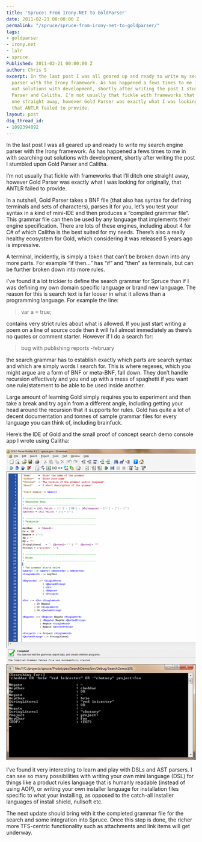 ```yaml
---
title: 'Spruce: From Irony.NET to GoldParser'
date: 2011-02-21 00:00:00 Z
permalink: "/spruce/spruce-from-irony-net-to-goldparser/"
tags:
- goldparser
- irony.net
- lalr
- spruce
Published: 2011-02-21 00:00:00 Z
author: Chris S
excerpt: In the last post I was all geared up and ready to write my search engine
  parser with the Irony framework. As has happened a fews times to me in with searching
  out solutions with development, shortly after writing the post I stumbled upon Gold
  Parser and Calitha. I'm not usually that fickle with frameworks that I’ll ditch
  one straight away, however Gold Parser was exactly what I was looking for originally,
  that ANTLR failed to provide.
layout: post
dsq_thread_id:
- 1092394892
---
```


In the last post I was all geared up and ready to write my search engine parser with the Irony framework. As has happened a fews times to me in with searching out solutions with development, shortly after writing the post I stumbled upon Gold Parser and Calitha.

I’m not usually that fickle with frameworks that I’ll ditch one straight away, however Gold Parser was exactly what I was looking for originally, that ANTLR failed to provide.

<!--more-->

  
In a nutshell, Gold Parser takes a BNF file (that also has syntax for defining terminals and sets of characters), parses it for you, let’s you test your syntax in a kind of mini-IDE and then produces a “compiled grammar file”. This grammar file can then be used by any language that implements their engine specification. There are lots of these engines, including about 4 for C# of which Calitha is the best suited for my needs. There’s also a really healthy ecosystem for Gold, which considering it was released 5 years ago is impressive.

A terminal, incidently, is simply a token that can’t be broken down into any more parts. For example &#8220;if then…&#8221; has &#8220;if&#8221; and &#8220;then&#8221; as terminals, but can be further broken down into more rules.

I’ve found it a lot trickier to define the search grammar for Spruce than if I was defining my own domain specific language or brand new language. The reason for this is search text is far looser in what it allows than a programming language. For example the line:

> var a = true;

contains very strict rules about what is allowed. If you just start writing a poem on a line of source code then it will fail almost immediately as there’s no quotes or comment starter. However if I do a search for:

> bug with publishing reports -february

the search grammar has to establish exactly which parts are search syntax and which are simply words I search for. This is where regexes, which you might argue are a form of BNF or meta-BNF, fall down. They don’t handle recursion effectively and you end up with a mess of spaghetti if you want one rule/statement to be able to be used inside another.

Large amount of learning Gold simply requires you to experiment and then take a break and try again from a different angle, including getting your head around the recursion that it supports for rules. Gold has quite a lot of decent documentation and tonnes of sample grammar files for every language you can think of, including brainfuck.

Here’s the IDE of Gold and the small proof of concept search demo console app I wrote using Calitha:

![gold parser IDE][1]  
![calitha demo][2]

I’ve found it very interesting to learn and play with DSLs and AST parsers. I can see so many possibilities with writing your own mini language (DSL) for things like a product rules language that is humanly readable (instead of using AOP), or writing your own installer language for installation files specific to what your installing, as opposed to the catch-all installer languages of install shield, nullsoft etc.

The next update should bring with it the completed grammar file for the search and some integration into Spruce. Once this step is done, the richer more TFS-centric functionality such as attachments and link items will get underway.

 [1]: /wp-content/uploads/2011/02/sprucegoldparser.png
 [2]: /wp-content/uploads/2011/02/sprucedemo.png